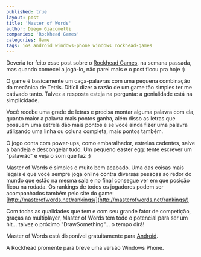 ```yaml
---
published: true
layout: post
title: 'Master of Words'
author: Diego Giacomelli
companies: 'Rockhead Games'
categories: Game
tags: ios android windows-phone windows rockhead-games
---
```

Deveria ter feito esse post sobre o [Rockhead Games](http://www.rockheadgames.com/), na semana passada, mas quando comecei a jogá-lo, não parei mais e o post ficou pra hoje :)
 
O game é basicamente um caça-palavras com uma pequena combinação da mecânica de Tetris. Difícil dizer a razão de um game tão simples ter me cativado tanto. Talvez a resposta esteja na pergunta: a genialidade está na simplicidade.
 
Você recebe uma grade de letras e precisa montar alguma palavra com ela, quanto maior a palavra mais pontos ganha, além disso as letras que possuem uma estrela dão mais pontos e se você ainda fizer uma palavra utilizando uma linha ou coluna completa, mais pontos também.
 
O jogo conta com power-ups, como embaralhador, estrelas cadentes, salve a bandeja e descongelar tudo.
Um pequeno easter egg: tente escrever um "palavrão" e veja o som que faz ;)
 
Master of Words é simples e muito bem acabado. Uma das coisas mais legais é que você sempre joga online contra diversas pessoas ao redor do mundo que estão na mesma sala e no final consegue ver em que posição ficou na rodada. Os rankings de todos os jogadores podem ser acompanhados também pelo site do game: [http://masterofwords.net/rankings/](http://masterofwords.net/rankings/)
 
Com todas as qualidades que tem e com seu grande fator de competição, graças ao multiplayer, Master of Words tem todo o potencial para ser um hit... talvez o próximo "DrawSomething"... o tempo dirá!
 
Master of Words está disponível gratuitamente para [Android](https://play.google.com/store/apps/details?id=com.rockhead.master_of_words&hl=en).

A Rockhead promente para breve uma versão Windows Phone.